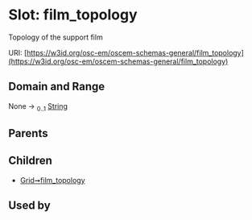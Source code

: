 
# Slot: film_topology

Topology of the support film

URI: [https://w3id.org/osc-em/oscem-schemas-general/film_topology](https://w3id.org/osc-em/oscem-schemas-general/film_topology)


## Domain and Range

None &#8594;  <sub>0..1</sub> [String](types/String.md)

## Parents


## Children

 *  [Grid➞film_topology](Grid_film_topology.md)

## Used by

